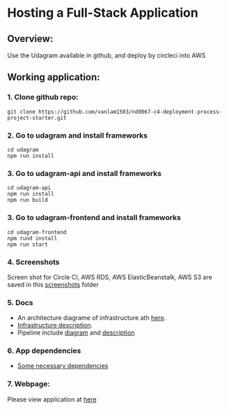 # Hosting a Full-Stack Application

## Overview:
Use the Udagram available in github, and deploy by circleci into AWS 

## Working application:
### 1. Clone github repo:
```
git clone https://github.com/vanlam1503/nd0067-c4-deployment-process-project-starter.git
```
### 2. Go to udagram and install frameworks
```
cd udagram
npm run install
```
### 3. Go to udagram-api and install frameworks

```
cd udagram-api
npm run install
npm run build
```
### 3. Go to udagram-frontend and install frameworks

```
cd udagram-frontend
npm rund install
npm run start
```

### 4. Screenshots
Screen shot for Circle CI, AWS RDS, AWS ElasticBeanstalk, AWS S3 are saved in this [screenshots](./screenshots) folder

### 5. Docs
- An architecture diagrame of infrastructure ath [here](./docs/architecture_diagram.png). 
- [Infrastructure description](./docs/infrastructure_description.md).
- Pipeline include [diagram](./docs/pipeline_diagram.png) and [description](./docs/pipeline_description.md)

### 6. App dependencies
- [Some necessary dependencies](./docs/application_dependencies.md)

### 7. Webpage:
Please view application at [here](http://mybucket974410881372.s3-website-us-east-1.amazonaws.com/home)

## 
